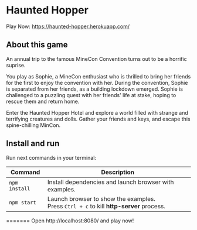 # Haunted Hopper

Play Now: https://haunted-hopper.herokuapp.com/

## About this game
An annual trip to the famous MineCon Convention turns out to be a horrific suprise.

You play as Sophie, a MineCon enthusiast who is thrilled to bring her friends for the first to enjoy the convention with her. During the convention, Sophie is separated from her friends, as a building lockdown emerged. Sophie is challenged to a puzzling quest with her friends' life at stake, hoping to rescue them and return home.

Enter the Haunted Hopper Hotel and explore a world filled with strange and terrifying creatures and dolls. Gather your friends and keys, and escape this spine-chilling MinCon.

## Install and run

Run next commands in your terminal:

| Command | Description |
|---------|-------------|
| `npm install` | Install dependencies and launch browser with examples.|
| `npm start` | Launch browser to show the examples. <br> Press `Ctrl + c` to kill **http-server** process. |
=======
Open http://localhost:8080/ and play now!


